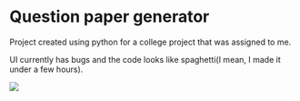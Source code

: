 # Question paper generator

Project created using python for a college project that was assigned to me.

UI currently has bugs and the code looks like spaghetti(I mean, I made it under a few hours).

![](https://i.imgur.com/RKI70Qh.png)
